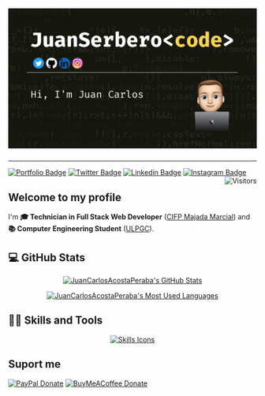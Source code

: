# ![JuanSerberoCode Banner](./banner_github.png)

---

[![Portfolio Badge](https://img.shields.io/badge/-Portfolio-Portfolio?color=yellowgreen&style=for-the-badge&link=https://juancarlosacostaperaba.github.io/)](https://juanserberocode.tk/)
[![Twitter Badge](https://img.shields.io/badge/-Twitter-%231877F2.svg?color=blue&logoColor=white&logo=twitter&style=for-the-badge&link=https://twitter.com/JuanSerberoCode)](https://twitter.com/JuanSerberoCode)
[![Linkedin Badge](https://img.shields.io/badge/-LinkedIn-LinkedIn?color=informational&style=for-the-badge&logo=Linkedin&logoColor=white&link=https://www.linkedin.com/in/juancarlosacostaperaba/)](https://www.linkedin.com/in/juancarlosacostaperaba/)
[![Instagram Badge](https://img.shields.io/badge/-Instagram-Instagram?color=d643c1&style=for-the-badge&logo=Instagram&logoColor=white&link=https://www.instagram.com/juancarlos_acostaperaba/)](https://www.instagram.com/juancarlos_acostaperaba/)
[<img align="right" src="https://api.visitorbadge.io/api/visitors?path=https%3A%2F%2Fgithub.com%2FJuanCarlosAcostaPeraba&countColor=%23dce775&style=square" alt="Visitors"/>](https://www.visitorbadge.io/)

## Welcome to my profile

I'm **🎓 Technician in Full Stack Web Developer** ([CIFP Majada Marcial](https://cifpmajadamarcial.com/)) and **📚 Computer Engineering Student** ([ULPGC](https://www.ulpgc.es/)).

## 💻 GitHub Stats

<div align="center">

[![JuanCarlosAcostaPeraba's GitHub Stats](https://github-readme-stats.vercel.app/api?username=JuanCarlosAcostaPeraba&show_icons=true&theme=default&include_all_commits=true&hide_rank=false&hide_title=true)](https://github.com/anuraghazra/github-readme-stats)

[![JuanCarlosAcostaPeraba's Most Used Languages](https://github-readme-stats.vercel.app/api/top-langs/?username=JuanCarlosAcostaPeraba&layout=compact&theme=default&hide_title=true)](https://github.com/anuraghazra/github-readme-stats)

</div>

## 👨‍💻 Skills and Tools

<div align="center">

[![Skills Icons](https://skillicons.dev/icons?i=html,css,javascript,php,java,python,c,mysql,bash,git,linux,md,laravel,mongodb,express,react,nodejs,bootstrap,jquery,docker,github,vim,eclipse,vscode,latex,heroku&perline=8)](https://github.com/tandpfun/skill-icons)

</div>

## Suport me

[![PayPal Donate](https://img.shields.io/badge/-PayPal-blue.svg?color=informational&maxAge=2592000&style=for-the-badge)](https://www.paypal.com/donate/?hosted_button_id=S6TK2Q4KLJ27W)
[![BuyMeACoffee Donate](https://img.shields.io/badge/-Buy%20me%20a%20Coffee-blue.svg?color=yellow&maxAge=2592000&style=for-the-badge)](https://www.buymeacoffee.com/juanserbero)
